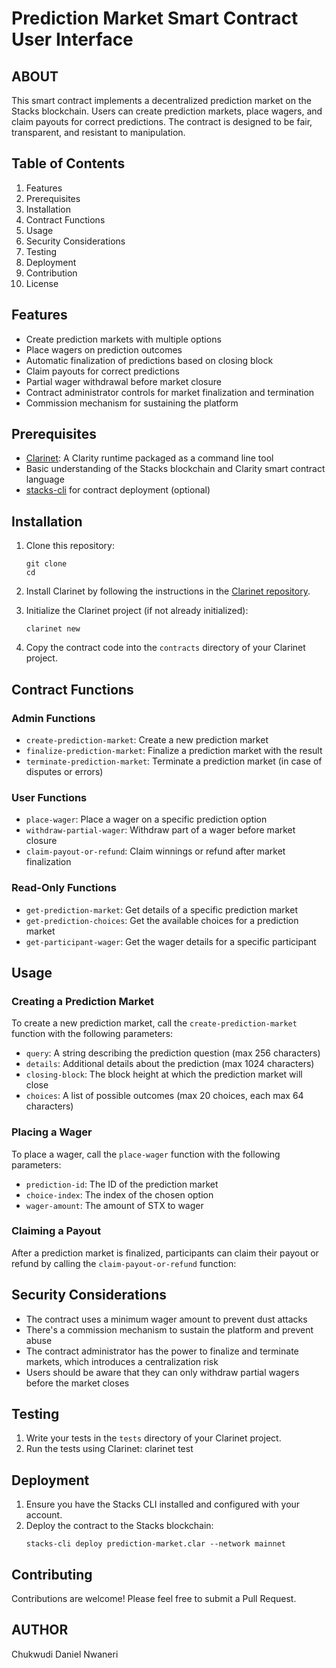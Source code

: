 # Prediction Market Smart Contract User Interface

## ABOUT

This smart contract implements a decentralized prediction market on the Stacks blockchain. Users can create prediction markets, place wagers, and claim payouts for correct predictions. The contract is designed to be fair, transparent, and resistant to manipulation.

## Table of Contents

1. Features
2. Prerequisites
3. Installation
4. Contract Functions
5. Usage
6. Security Considerations
7. Testing
8. Deployment
9. Contribution
10. License

## Features

- Create prediction markets with multiple options
- Place wagers on prediction outcomes
- Automatic finalization of predictions based on closing block
- Claim payouts for correct predictions
- Partial wager withdrawal before market closure
- Contract administrator controls for market finalization and termination
- Commission mechanism for sustaining the platform

## Prerequisites

- [Clarinet](https://github.com/hirosystems/clarinet): A Clarity runtime packaged as a command line tool
- Basic understanding of the Stacks blockchain and Clarity smart contract language
- [stacks-cli](https://github.com/blockstack/stacks-cli) for contract deployment (optional)

## Installation

1. Clone this repository:
   ```
   git clone
   cd
   ```

2. Install Clarinet by following the instructions in the [Clarinet repository](https://github.com/hirosystems/clarinet).

3. Initialize the Clarinet project (if not already initialized):
   ```
   clarinet new
   ```

4. Copy the contract code into the `contracts` directory of your Clarinet project.

## Contract Functions

### Admin Functions

- `create-prediction-market`: Create a new prediction market
- `finalize-prediction-market`: Finalize a prediction market with the result
- `terminate-prediction-market`: Terminate a prediction market (in case of disputes or errors)

### User Functions

- `place-wager`: Place a wager on a specific prediction option
- `withdraw-partial-wager`: Withdraw part of a wager before market closure
- `claim-payout-or-refund`: Claim winnings or refund after market finalization

### Read-Only Functions

- `get-prediction-market`: Get details of a specific prediction market
- `get-prediction-choices`: Get the available choices for a prediction market
- `get-participant-wager`: Get the wager details for a specific participant

## Usage

### Creating a Prediction Market

To create a new prediction market, call the `create-prediction-market` function with the following parameters:

- `query`: A string describing the prediction question (max 256 characters)
- `details`: Additional details about the prediction (max 1024 characters)
- `closing-block`: The block height at which the prediction market will close
- `choices`: A list of possible outcomes (max 20 choices, each max 64 characters)

### Placing a Wager

To place a wager, call the `place-wager` function with the following parameters:

- `prediction-id`: The ID of the prediction market
- `choice-index`: The index of the chosen option
- `wager-amount`: The amount of STX to wager

### Claiming a Payout

After a prediction market is finalized, participants can claim their payout or refund by calling the `claim-payout-or-refund` function:


## Security Considerations

- The contract uses a minimum wager amount to prevent dust attacks
- There's a commission mechanism to sustain the platform and prevent abuse
- The contract administrator has the power to finalize and terminate markets, which introduces a centralization risk
- Users should be aware that they can only withdraw partial wagers before the market closes

## Testing

1. Write your tests in the `tests` directory of your Clarinet project.
2. Run the tests using Clarinet:
   clarinet test

## Deployment

1. Ensure you have the Stacks CLI installed and configured with your account.
2. Deploy the contract to the Stacks blockchain:
   ```
   stacks-cli deploy prediction-market.clar --network mainnet
   ```

## Contributing

Contributions are welcome! Please feel free to submit a Pull Request.

## AUTHOR
Chukwudi Daniel Nwaneri